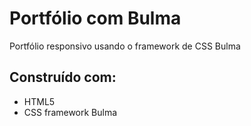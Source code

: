 # Portfólio com Bulma
Portfólio responsivo usando o framework de CSS Bulma



## Construído com:
- HTML5
- CSS framework Bulma
